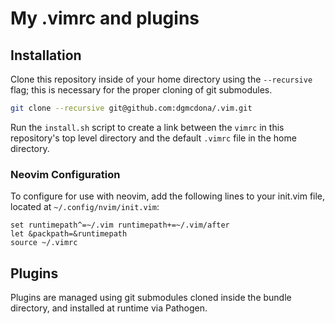<h1>My .vimrc and plugins</h1>

<h2>Installation</h2>

Clone this repository inside of your home directory using the `--recursive` flag; this is necessary for the proper cloning of git submodules.

```bash
git clone --recursive git@github.com:dgmcdona/.vim.git
```

Run the `install.sh` script to create a link between the `vimrc` in this repository's top level directory and the default `.vimrc` file in the home directory.

<h3>Neovim Configuration</h3>

To configure for use with neovim, add the following lines to your init.vim file, located at `~/.config/nvim/init.vim`:

```vim
set runtimepath^=~/.vim runtimepath+=~/.vim/after
let &packpath=&runtimepath
source ~/.vimrc
```

<h2>Plugins</h2>

Plugins are managed using git submodules cloned inside the bundle directory, and installed at runtime via Pathogen.
